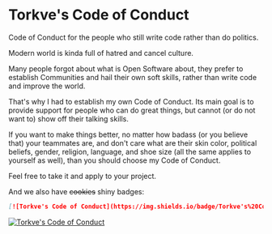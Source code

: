 # Torkve's Code of Conduct
Code of Conduct for the people who still write code rather than do politics.

Modern world is kinda full of hatred and cancel culture. 

Many people forgot about what is Open Software about, they prefer to establish Communities
and hail their own soft skills, rather than write code and improve the world.

That's why I had to establish my own Code of Conduct. Its main goal is to provide support
for people who can do great things, but cannot (or do not want to) show off their talking
skills.

If you want to make things better, no matter how badass (or you believe that) your teammates
are, and don't care what are their skin color, political beliefs, gender, religion,
language, and shoe size (all the same applies to yourself as well), than you should choose
my Code of Conduct.

Feel free to take it and apply to your project.

And we also have ~~cookies~~ shiny badges:
```markdown
[![Torkve's Code of Conduct](https://img.shields.io/badge/Torkve's%20CoC-1.0-yellowgreen)](CODE_OF_CONDUCT.md)
```
[![Torkve's Code of Conduct](https://img.shields.io/badge/Torkve's%20CoC-1.0-yellowgreen)](CODE_OF_CONDUCT.md)
